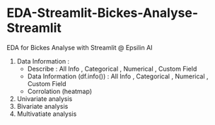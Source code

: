 # EDA-Streamlit-Bickes-Analyse-Streamlit
EDA for Bickes Analyse with Streamlit @ Epsilin AI
1) Data Information :
    * Describe : All Info , Categorical , Numerical , Custom Field
    * Data Information (df.info()) : All Info , Categorical , Numerical , Custom Field
    * Corrolation (heatmap)
2) Univariate analysis
3) Bivariate analysis
4) Multivatiate analysis
